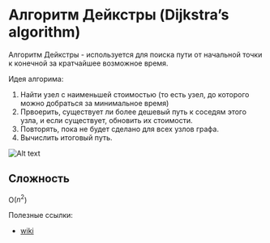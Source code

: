 # Алгоритм Дейкстры (Dijkstra’s algorithm)

Алгоритм Дейкстры - используется для поиска пути от начальной точки к конечной за кратчайшее возможное время.

Идея алгорима:
1) Найти узел с наименьшей стоимостью (то есть узел, до которого можно добраться за минимальное время)
2) Првоерить, существует ли более дешевый путь к соседям этого узла, и если существует, обновить их стоимости.
3) Повторять, пока не будет сделано для всех узлов графа.
4) Вычислить итоговый путь.

![Alt text](Dijkstra_Animation.gif)

## Сложность
O($n^2$)

Полезные ссылки:
* [wiki](https://ru.wikipedia.org/wiki/%D0%90%D0%BB%D0%B3%D0%BE%D1%80%D0%B8%D1%82%D0%BC_%D0%94%D0%B5%D0%B9%D0%BA%D1%81%D1%82%D1%80%D1%8B)